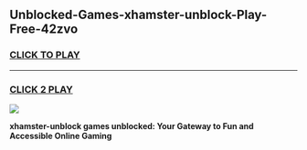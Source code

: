 
## Unblocked-Games-xhamster-unblock-Play-Free-42zvo
<h3>
<a href="https://premium76.site?title=xhamster-unblock&ref=19M">CLICK TO PLAY</a></h3>
<hr>

<h3>
<a href="https://premium76.site?title=xhamster-unblock&ref=19M">CLICK 2 PLAY</a>
  
</h3>

<a href="https://premium76.site?title=xhamster-unblock&ref=19M"><img src="https://clearcache.store/games.png"></a>


**xhamster-unblock games unblocked: Your Gateway to Fun and Accessible Online Gaming**
